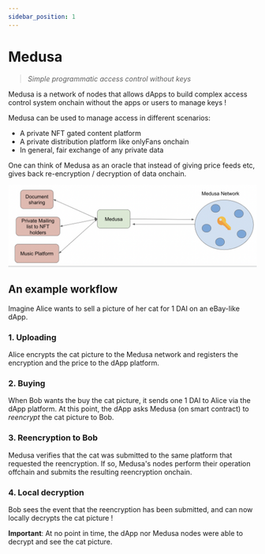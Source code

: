 ```yaml
---
sidebar_position: 1
---
```


# Medusa

> *Simple programmatic access control without keys*

Medusa is a network of nodes that allows dApps to build complex access control 
system onchain without the apps or users to manage keys !

Medusa can be used to manage access in different scenarios:
* A private NFT gated content platform  
* A private distribution platform like onlyFans onchain
* In general, fair exchange of any private data

One can think of Medusa as an oracle that instead of giving price feeds etc, gives
back re-encryption / decryption of data onchain.

![Overview](./../static/img/overview_medusa.png)

## An example workflow

Imagine Alice wants to sell a picture of her cat for 1 DAI on an eBay-like dApp. 

### 1. Uploading
Alice encrypts the cat picture to the Medusa network and registers the encryption and the price to the dApp platform.

### 2. Buying

When Bob wants the buy the cat picture, it sends one 1 DAI to Alice via the dApp 
platform. At this point, the dApp asks Medusa (on smart contract) to _reencrypt_ the cat picture to Bob.

### 3. Reencryption to Bob

Medusa verifies that the cat was submitted to the same platform that requested the
reencryption. If so, Medusa's nodes perform their operation offchain and submits the
resulting reencryption onchain.

### 4. Local decryption

Bob sees the event that the reencryption has been submitted, and can now locally decrypts
the cat picture !

**Important**: At no point in time, the dApp nor Medusa nodes were able to decrypt and see the cat picture.